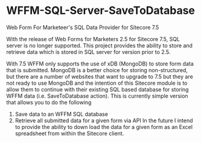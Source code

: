 WFFM-SQL-Server-SaveToDatabase
==============================

Web Form For Marketeer's SQL Data Provider for Sitecore 7.5

With the release of Web Forms for Marketers 2.5 for Sitecore 7.5, SQL server is no longer supported. This project provides the ability to store and retrieve data which is stored in SQL server for version prior to 2.5.

With 7.5 WFFM only supports the use of xDB (MongoDB) to store form data that is submitted. MongoDB is a better choice for storing non-structured, but there are a number of websites that want to upgrade to 7.5 but they are not ready to use MongoDB and the intention of this Sitecore module is to allow them to continue with their existing SQL based database for storing WFFM data (i.e. SaveToDatabase action).
This is currently simple version that allows you to do the following
1)	Save data to an WFFM SQL database
2)	Retrieve all submitted data for a given form via API
In the future I intend to provide the ability to down load the data for a given form as an Excel spreadsheet from within the Sitecore client.

